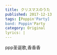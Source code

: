 ```yaml
---
title: クリスマスのうた
published: 2017-12-13
tags: [Poppin'Party]
band: Poppin'Party
category: Original
lyrics: |
---
```

ppp圣诞歌,香香香


